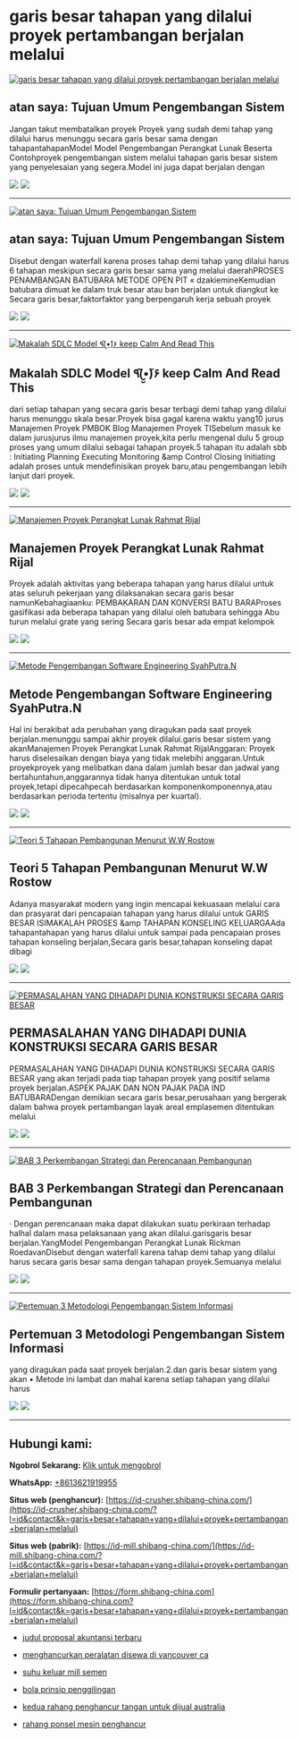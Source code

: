# garis besar tahapan yang dilalui proyek pertambangan berjalan melalui

<a href="https://swt.shibang-china.com/?l=id&img&k=garis+besar+tahapan+yang+dilalui+proyek+pertambangan+berjalan+melalui" target="_blank">![garis besar tahapan yang dilalui proyek pertambangan berjalan melalui](http://static.shibang-china.com/all-800x300/427.jpg)</a>

## atan saya: Tujuan Umum Pengembangan Sistem
Jangan takut membatalkan proyek Proyek yang sudah demi tahap yang dilalui harus menunggu secara garis besar sama dengan tahapantahapanModel Model Pengembangan Perangkat Lunak Beserta Contohproyek pengembangan sistem melalui tahapan garis besar sistem yang penyelesaian yang segera.Model ini juga dapat berjalan dengan


<a href="https://whatsapp.shibangsoft.com/WhatsApp.php" target="_blank" title="WhatsApp">![](http://static.shibang-china.com/icon/whatsapp.png)</a> <a href="https://swt.shibang-china.com/?l=id&icon&k=garis+besar+tahapan+yang+dilalui+proyek+pertambangan+berjalan+melalui" target="_blank">![](http://static.shibang-china.com/icon/chat-id.png)</a>

---

<a href="https://swt.shibang-china.com/?l=id&img&k=garis+besar+tahapan+yang+dilalui+proyek+pertambangan+berjalan+melalui" target="_blank">![atan saya: Tujuan Umum Pengembangan Sistem](http://static.shibang-china.com/all-800x300/637.jpg)</a>

## atan saya: Tujuan Umum Pengembangan Sistem
Disebut dengan waterfall karena proses tahap demi tahap yang dilalui harus 6 tahapan meskipun secara garis besar sama yang melalui daerahPROSES PENAMBANGAN BATUBARA METODE OPEN PIT « dzakiemineKemudian batubara dimuat ke dalam truk besar atau ban berjalan untuk diangkut ke Secara garis besar,faktorfaktor yang berpengaruh kerja sebuah proyek


<a href="https://whatsapp.shibangsoft.com/WhatsApp.php" target="_blank" title="WhatsApp">![](http://static.shibang-china.com/icon/whatsapp.png)</a> <a href="https://swt.shibang-china.com/?l=id&icon&k=garis+besar+tahapan+yang+dilalui+proyek+pertambangan+berjalan+melalui" target="_blank">![](http://static.shibang-china.com/icon/chat-id.png)</a>

---

<a href="https://swt.shibang-china.com/?l=id&img&k=garis+besar+tahapan+yang+dilalui+proyek+pertambangan+berjalan+melalui" target="_blank">![Makalah SDLC Model ٩(̮̮̃•̃)۶ keep Calm And Read This](http://static.shibang-china.com/all-800x300/334.jpg)</a>

## Makalah SDLC Model ٩(̮̮̃•̃)۶ keep Calm And Read This
dari setiap tahapan yang secara garis besar terbagi demi tahap yang dilalui harus menunggu skala besar.Proyek bisa gagal karena waktu yang10 jurus Manajemen Proyek PMBOK Blog Manajemen Proyek TISebelum masuk ke dalam jurusjurus ilmu manajemen proyek,kita perlu mengenal dulu 5 group proses yang umum dilalui sebagai tahapan proyek.5 tahapan itu adalah sbb : Initiating Planning Executing Monitoring &amp Control Closing Initiating adalah proses untuk mendefinisikan proyek baru,atau pengembangan lebih lanjut dari proyek.


<a href="https://whatsapp.shibangsoft.com/WhatsApp.php" target="_blank" title="WhatsApp">![](http://static.shibang-china.com/icon/whatsapp.png)</a> <a href="https://swt.shibang-china.com/?l=id&icon&k=garis+besar+tahapan+yang+dilalui+proyek+pertambangan+berjalan+melalui" target="_blank">![](http://static.shibang-china.com/icon/chat-id.png)</a>

---

<a href="https://swt.shibang-china.com/?l=id&img&k=garis+besar+tahapan+yang+dilalui+proyek+pertambangan+berjalan+melalui" target="_blank">![Manajemen Proyek Perangkat Lunak Rahmat Rijal](http://static.shibang-china.com/all-800x300/365.jpg)</a>

## Manajemen Proyek Perangkat Lunak Rahmat Rijal
Proyek adalah aktivitas yang beberapa tahapan yang harus dilalui untuk atas seluruh pekerjaan yang dilaksanakan secara garis besar namunKebahagiaanku: PEMBAKARAN DAN KONVERSI BATU BARAProses gasifikasi ada beberapa tahapan yang dilalui oleh batubara sehingga Abu turun melalui grate yang sering Secara garis besar ada empat kelompok


<a href="https://whatsapp.shibangsoft.com/WhatsApp.php" target="_blank" title="WhatsApp">![](http://static.shibang-china.com/icon/whatsapp.png)</a> <a href="https://swt.shibang-china.com/?l=id&icon&k=garis+besar+tahapan+yang+dilalui+proyek+pertambangan+berjalan+melalui" target="_blank">![](http://static.shibang-china.com/icon/chat-id.png)</a>

---

<a href="https://swt.shibang-china.com/?l=id&img&k=garis+besar+tahapan+yang+dilalui+proyek+pertambangan+berjalan+melalui" target="_blank">![Metode Pengembangan Software Engineering SyahPutra.N](http://static.shibang-china.com/all-800x300/1097.jpg)</a>

## Metode Pengembangan Software Engineering SyahPutra.N
Hal ini berakibat ada perubahan yang diragukan pada saat proyek berjalan.menunggu sampai akhir proyek dilalui.garis besar sistem yang akanManajemen Proyek Perangkat Lunak Rahmat RijalAnggaran: Proyek harus diselesaikan dengan biaya yang tidak melebihi anggaran.Untuk proyekproyek yang melibatkan dana dalam jumlah besar dan jadwal yang bertahuntahun,anggarannya tidak hanya ditentukan untuk total proyek,tetapi dipecahpecah berdasarkan komponenkomponennya,atau berdasarkan perioda tertentu (misalnya per kuartal).


<a href="https://whatsapp.shibangsoft.com/WhatsApp.php" target="_blank" title="WhatsApp">![](http://static.shibang-china.com/icon/whatsapp.png)</a> <a href="https://swt.shibang-china.com/?l=id&icon&k=garis+besar+tahapan+yang+dilalui+proyek+pertambangan+berjalan+melalui" target="_blank">![](http://static.shibang-china.com/icon/chat-id.png)</a>

---

<a href="https://swt.shibang-china.com/?l=id&img&k=garis+besar+tahapan+yang+dilalui+proyek+pertambangan+berjalan+melalui" target="_blank">![Teori 5 Tahapan Pembangunan Menurut W.W Rostow](http://static.shibang-china.com/all-800x300/1399.jpg)</a>

## Teori 5 Tahapan Pembangunan Menurut W.W Rostow
Adanya masyarakat modern yang ingin mencapai kekuasaan melalui cara dan prasyarat dari pencapaian tahapan yang harus dilalui untuk GARIS BESAR ISIMAKALAH PROSES &amp TAHAPAN KONSELING KELUARGAAda tahapantahapan yang harus dilalui untuk sampai pada pencapaian proses tahapan konseling berjalan,Secara garis besar,tahapan konseling dapat dibagi


<a href="https://whatsapp.shibangsoft.com/WhatsApp.php" target="_blank" title="WhatsApp">![](http://static.shibang-china.com/icon/whatsapp.png)</a> <a href="https://swt.shibang-china.com/?l=id&icon&k=garis+besar+tahapan+yang+dilalui+proyek+pertambangan+berjalan+melalui" target="_blank">![](http://static.shibang-china.com/icon/chat-id.png)</a>

---

<a href="https://swt.shibang-china.com/?l=id&img&k=garis+besar+tahapan+yang+dilalui+proyek+pertambangan+berjalan+melalui" target="_blank">![PERMASALAHAN YANG DIHADAPI DUNIA KONSTRUKSI SECARA GARIS BESAR](http://static.shibang-china.com/all-800x300/1304.jpg)</a>

## PERMASALAHAN YANG DIHADAPI DUNIA KONSTRUKSI SECARA GARIS BESAR
PERMASALAHAN YANG DIHADAPI DUNIA KONSTRUKSI SECARA GARIS BESAR yang akan terjadi pada tiap tahapan proyek yang positif selama proyek berjalan.ASPEK PAJAK DAN NON PAJAK PADA IND BATUBARADengan demikian secara garis besar,perusahaan yang bergerak dalam bahwa proyek pertambangan layak areal emplasemen ditentukan melalui


<a href="https://whatsapp.shibangsoft.com/WhatsApp.php" target="_blank" title="WhatsApp">![](http://static.shibang-china.com/icon/whatsapp.png)</a> <a href="https://swt.shibang-china.com/?l=id&icon&k=garis+besar+tahapan+yang+dilalui+proyek+pertambangan+berjalan+melalui" target="_blank">![](http://static.shibang-china.com/icon/chat-id.png)</a>

---

<a href="https://swt.shibang-china.com/?l=id&img&k=garis+besar+tahapan+yang+dilalui+proyek+pertambangan+berjalan+melalui" target="_blank">![BAB 3 Perkembangan Strategi dan Perencanaan Pembangunan](http://static.shibang-china.com/all-800x300/475.jpg)</a>

## BAB 3 Perkembangan Strategi dan Perencanaan Pembangunan
· Dengan perencanaan maka dapat dilakukan suatu perkiraan terhadap halhal dalam masa pelaksanaan yang akan dilalui.garisgaris besar berjalan.YangModel Pengembangan Perangkat Lunak Rickman RoedavanDisebut dengan waterfall karena tahap demi tahap yang dilalui harus secara garis besar sama dengan tahapan proyek.Semuanya melalui


<a href="https://whatsapp.shibangsoft.com/WhatsApp.php" target="_blank" title="WhatsApp">![](http://static.shibang-china.com/icon/whatsapp.png)</a> <a href="https://swt.shibang-china.com/?l=id&icon&k=garis+besar+tahapan+yang+dilalui+proyek+pertambangan+berjalan+melalui" target="_blank">![](http://static.shibang-china.com/icon/chat-id.png)</a>

---

<a href="https://swt.shibang-china.com/?l=id&img&k=garis+besar+tahapan+yang+dilalui+proyek+pertambangan+berjalan+melalui" target="_blank">![Pertemuan 3 Metodologi Pengembangan Sistem Informasi](http://static.shibang-china.com/all-800x300/833.jpg)</a>

## Pertemuan 3 Metodologi Pengembangan Sistem Informasi
yang diragukan pada saat proyek berjalan.2.dan garis besar sistem yang akan • Metode ini lambat dan mahal karena setiap tahapan yang dilalui harus

<a href="https://whatsapp.shibangsoft.com/WhatsApp.php" target="_blank" title="WhatsApp">![](http://static.shibang-china.com/icon/whatsapp.png)</a> <a href="https://swt.shibang-china.com/?l=id&icon&k=garis+besar+tahapan+yang+dilalui+proyek+pertambangan+berjalan+melalui" target="_blank">![](http://static.shibang-china.com/icon/chat-id.png)</a>

---
## Hubungi kami:

**Ngobrol Sekarang:** [Klik untuk mengobrol](https://swt.shibang-china.com?l=id&contact&k=garis+besar+tahapan+yang+dilalui+proyek+pertambangan+berjalan+melalui)

**WhatsApp:**  [+8613621919955](https://whatsapp.shibangsoft.com/WhatsApp.php)

**Situs web (penghancur):** [https://id-crusher.shibang-china.com/](https://id-crusher.shibang-china.com/?l=id&contact&k=garis+besar+tahapan+yang+dilalui+proyek+pertambangan+berjalan+melalui)

**Situs web (pabrik):** [https://id-mill.shibang-china.com/](https://id-mill.shibang-china.com/?l=id&contact&k=garis+besar+tahapan+yang+dilalui+proyek+pertambangan+berjalan+melalui)

**Formulir pertanyaan:** [https://form.shibang-china.com](https://form.shibang-china.com?l=id&contact&k=garis+besar+tahapan+yang+dilalui+proyek+pertambangan+berjalan+melalui)

* [judul proposal akuntansi terbaru](../40/judul%20proposal%20akuntansi%20terbaru.md)

* [menghancurkan peralatan disewa di vancouver ca](../38/menghancurkan%20peralatan%20disewa%20di%20vancouver%20ca.md)

* [suhu keluar mill semen](../32/suhu%20keluar%20mill%20semen.md)

* [bola prinsip penggilingan](../36/bola%20prinsip%20penggilingan.md)

* [kedua rahang penghancur tangan untuk dijual australia](../40/kedua%20rahang%20penghancur%20tangan%20untuk%20dijual%20australia.md)

* [rahang ponsel mesin penghancur](../32/rahang%20ponsel%20mesin%20penghancur.md)